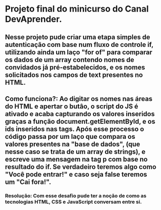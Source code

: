 # Projeto final do minicurso do Canal DevAprender.
## Nesse projeto pude criar uma etapa simples de autenticação com base num fluxo de controle if, utilizando ainda um laço "for of" para comparar os dados de um array contendo nomes de convidados já pré-estabelecidos, e os nomes solicitados nos campos de text presentes no HTML.

## Como funciona?: Ao digitar os nomes nas áreas do HTML e apertar o  butâo, o script do JS é ativado e acaba capturando os valores inseridos graças a função document.getElementById, e os ids inseridos nas tags. Após esse processo o código passa por um laço que compara os valores presentes na "base de dados", (que nesse caso se trata de um array de strings), e escreve uma mensagem na tag p com base no resultado do if. Se verdadeiro teremos algo como "Você pode entrar!" e caso seja false teremos um "Cai fora!".


### Resolução: Com esse desafio pude ter a noção de como as tecnologias HTML, CSS e JavaScript conversam entre si.
